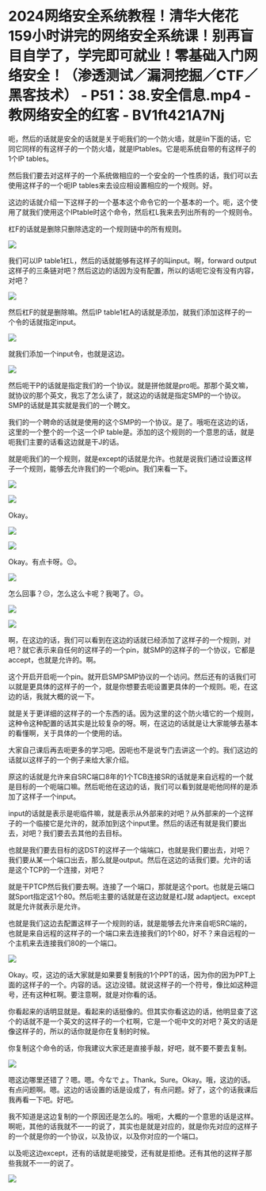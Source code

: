 # 2024网络安全系统教程！清华大佬花159小时讲完的网络安全系统课！别再盲目自学了，学完即可就业！零基础入门网络安全！（渗透测试／漏洞挖掘／CTF／黑客技术） - P51：38.安全信息.mp4 - 教网络安全的红客 - BV1ft421A7Nj

呃，然后的话就是安全的话就是关于呃我们的一个防火墙，就是lin下面的话，它同它同样的有这样子的一个防火墙，就是IPtables。它是呃系统自带的有这样子的1个IP tables。

然后我们要去对这样子的一个系统做相应的一个安全的一个性质的话，我们可以去使用这样子的一个呃IP tables来去设应相设置相应的一个规则。好。

这边的话就介绍一下这样子的一个基本这个命令它的一个基本的一个。呃，这个使用了就我们使用这个IPtable时这个命令，然后杠L我来去列出所有的一个规则令。

杠F的话就是删除只删除选定的一个规则链中的所有规则。

![](img/af1cf165ea8ba541ed57c70e4312f5ad_1.png)

我们可以IP table1杠L，然后的话就能够有这样子的叫input。啊，forward output这样子的三条链对吧？然后这边的话因为没有配置，所以的话呃它没有没有内容，对吧？



![](img/af1cf165ea8ba541ed57c70e4312f5ad_3.png)

然后杠F的就是删除嘛。然后IP table1杠A的话就是添加，就我们添加这样子的一个令的话就指定input。



![](img/af1cf165ea8ba541ed57c70e4312f5ad_5.png)

就我们添加一个input令，也就是这边。

![](img/af1cf165ea8ba541ed57c70e4312f5ad_7.png)

然后呃干P的话就是指定我们的一个协议。就是拼他就是pro呃。那那个英文嘛，就协议的那个英文，我忘了怎么读了，就这边的话就是指定SMP的一个协议。SMP的话就是其实就是我们的一个聘文。

我们的一个聘命的话就是使用的这个SMP的一个协议。是了。哦呃在这边的话，这里的一个整个的一个这一个IP table是。添加的这个规则的一个意思的话，就是呃我们主要的话看这边就是干J的话。

就是呃我们的一个规则，就是except的话就是允许。也就是说我们通过设置这样子一个规则，能够去允许我们的一个呃pin。我们来看一下。



![](img/af1cf165ea8ba541ed57c70e4312f5ad_9.png)

![](img/af1cf165ea8ba541ed57c70e4312f5ad_10.png)

Okay。

![](img/af1cf165ea8ba541ed57c70e4312f5ad_12.png)

![](img/af1cf165ea8ba541ed57c70e4312f5ad_13.png)

Okay。有点卡呀。😔。

![](img/af1cf165ea8ba541ed57c70e4312f5ad_15.png)

怎么回事？😔，怎么这么卡呢？我喝了。😔。

![](img/af1cf165ea8ba541ed57c70e4312f5ad_17.png)

![](img/af1cf165ea8ba541ed57c70e4312f5ad_18.png)

啊，在这边的话，我们可以看到在这边的话就已经添加了这样子的一个规则，对吧？就它表示来自任何的这样子的一个pin，就SMP的这样子的一个协议，它都是accept，也就是允许的。啊。

这个开启开启呃一个pin。就开启SMPSMP协议的一个访问。然后还有的话我们可以就是更具体的这样子的一个，就是你想要去呃设置更具体的一个规则。呃，在这边的话，我就大概的说一下。

就是关于更详细的这样子的一个东西的话。因为这里的这个防火墙它的一个规则，这种令这种配置的话其实是比较复杂的呀。啊，在这边的话就是让大家能够去基本的看懂啊，关于具体的一个使用的话。

大家自己课后再去呃更多的学习吧。因呃也不是说专门去讲这一个的。我们这边的话就以这样子的一个例子来给大家介绍。

原这的话就是允许来自SRC端口8年的1个TCB连接SR的话就是来自远程的一个就是目标的一个呃端口嘛。然后呃他在这边的话，我们可以看到就是呃他同样的是添加了这样子一个input。

input的话就是表示是呃临件嘛，就是表示从外部来的对吧？从外部来的一个这样子的一个临接它是允许的，就添加到这个input里。然后的话还有就是我们要出去，对吧？我们要去去其他的去目标。

也就是我们要去目标的这DST的这样子一个端端口，也就是我们要出去，对吧？我们要从某一个端口出去，那么就是output。然后在这边的话我们要。允许的话是这个TCP的一个连接，对吧？

就是干PTCP然后我们要去啊。连接了一个端口，那就是这个port。也就是云端口就Sport指定这1个80。然后呃主要的话就是在这边就是杠J就 adaptject。except就是允许就表示是允许。

也就是我们这边去配置这样子一个规则的话，就是能够去允许来自呃SRC端的，也就是来自远程的这样子的一个端口来去连接我们的1个80，好不？来自远程的一个主机来去连接我们80的一个端口。



![](img/af1cf165ea8ba541ed57c70e4312f5ad_20.png)

Okay。哎，这边的话大家就是如果要复制我的1个PPT的话，因为你的因为PPT上面的这样子的一个。内容的话。这边没错。就说这样子的一个符号，像比如这种逗号，还有这种杠啊。要注意啊，就是对你看的话。

你看起来的话明显就是。看起来的话挺像的。但其实你看这边的话，他明显查了这个的话就不是一个英文的这样子的一个杠啊，它是一个呃中文的对吧？英文的话是像这样子的，所以的话你就是你在复制的时候。

你复制这个命令的话，你我建议大家还是直接手敲，好吧，就不要不要去复制。

![](img/af1cf165ea8ba541ed57c70e4312f5ad_22.png)

嗯这边哪里还错了？嗯。嗯。今なでょ。Thank。Sure。Okay。哦，这边的话。有点问题啊。嗯。这边的话设置的话是设成了，有点问题。好了，这个的话我课后我再看一下吧。好吧。

我不知道是这边复制的一个原因还是怎么的。哦呃，大概的一个意思的话是这样。啊呃，其他的话我就不一一的说了，其实也是就是对应的，就是你先对应的这样子的一个就是你的一个协议，以及协议，以及你对应的一个端口。

以及呃这边except，还有的话就是呃接受，还有就是拒绝。还有其他的这样子那些我就不一一的说了。

![](img/af1cf165ea8ba541ed57c70e4312f5ad_24.png)